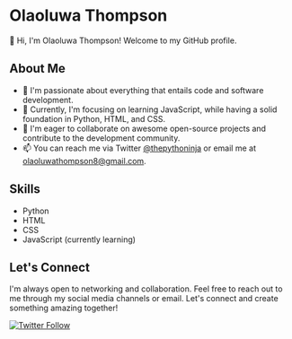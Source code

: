 # Olaoluwa Thompson

👋 Hi, I'm Olaoluwa Thompson! Welcome to my GitHub profile.

## About Me

- 👀 I'm passionate about everything that entails code and software development.
- 🌱 Currently, I'm focusing on learning JavaScript, while having a solid foundation in Python, HTML, and CSS.
- 💞️ I'm eager to collaborate on awesome open-source projects and contribute to the development community.
- 📫 You can reach me via Twitter [@thepythoninja](https://twitter.com/thepythoninja) or email me at [olaoluwathompson8@gmail.com](mailto:olaoluwathompson8@gmail.com).

## Skills

- Python
- HTML
- CSS
- JavaScript (currently learning)

## Let's Connect

I'm always open to networking and collaboration. Feel free to reach out to me through my social media channels or email. Let's connect and create something amazing together!

[![Twitter Follow](https://img.shields.io/twitter/follow/thepythoninja?label=Follow%20%40thepythoninja&style=social)](https://twitter.com/thepythoninja)
